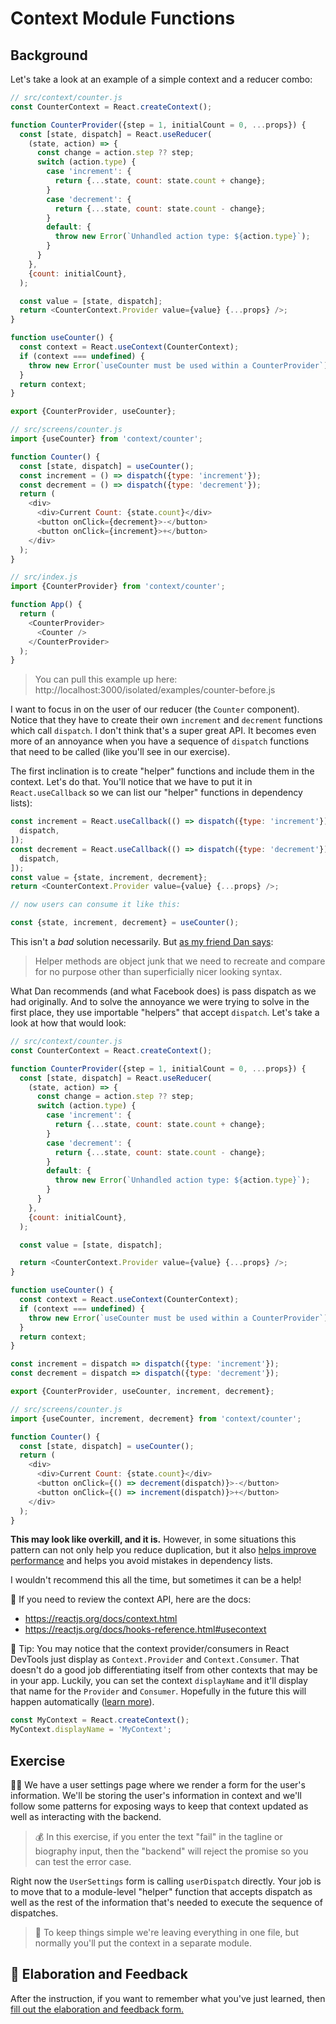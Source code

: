 # Context Module Functions

## Background

Let's take a look at an example of a simple context and a reducer combo:

```javascript
// src/context/counter.js
const CounterContext = React.createContext();

function CounterProvider({step = 1, initialCount = 0, ...props}) {
  const [state, dispatch] = React.useReducer(
    (state, action) => {
      const change = action.step ?? step;
      switch (action.type) {
        case 'increment': {
          return {...state, count: state.count + change};
        }
        case 'decrement': {
          return {...state, count: state.count - change};
        }
        default: {
          throw new Error(`Unhandled action type: ${action.type}`);
        }
      }
    },
    {count: initialCount},
  );

  const value = [state, dispatch];
  return <CounterContext.Provider value={value} {...props} />;
}

function useCounter() {
  const context = React.useContext(CounterContext);
  if (context === undefined) {
    throw new Error(`useCounter must be used within a CounterProvider`);
  }
  return context;
}

export {CounterProvider, useCounter};
```

```javascript
// src/screens/counter.js
import {useCounter} from 'context/counter';

function Counter() {
  const [state, dispatch] = useCounter();
  const increment = () => dispatch({type: 'increment'});
  const decrement = () => dispatch({type: 'decrement'});
  return (
    <div>
      <div>Current Count: {state.count}</div>
      <button onClick={decrement}>-</button>
      <button onClick={increment}>+</button>
    </div>
  );
}
```

```javascript
// src/index.js
import {CounterProvider} from 'context/counter';

function App() {
  return (
    <CounterProvider>
      <Counter />
    </CounterProvider>
  );
}
```

> You can pull this example up here:
> http://localhost:3000/isolated/examples/counter-before.js

I want to focus in on the user of our reducer (the `Counter` component). Notice
that they have to create their own `increment` and `decrement` functions which
call `dispatch`. I don't think that's a super great API. It becomes even more of
an annoyance when you have a sequence of `dispatch` functions that need to be
called (like you'll see in our exercise).

The first inclination is to create "helper" functions and include them in the
context. Let's do that. You'll notice that we have to put it in
`React.useCallback` so we can list our "helper" functions in dependency lists):

```javascript
const increment = React.useCallback(() => dispatch({type: 'increment'}), [
  dispatch,
]);
const decrement = React.useCallback(() => dispatch({type: 'decrement'}), [
  dispatch,
]);
const value = {state, increment, decrement};
return <CounterContext.Provider value={value} {...props} />;

// now users can consume it like this:

const {state, increment, decrement} = useCounter();
```

This isn't a _bad_ solution necessarily. But
[as my friend Dan says](https://twitter.com/dan_abramov/status/1125758606765383680):

> Helper methods are object junk that we need to recreate and compare for no
> purpose other than superficially nicer looking syntax.

What Dan recommends (and what Facebook does) is pass dispatch as we had
originally. And to solve the annoyance we were trying to solve in the first
place, they use importable "helpers" that accept `dispatch`. Let's take a look
at how that would look:

```javascript
// src/context/counter.js
const CounterContext = React.createContext();

function CounterProvider({step = 1, initialCount = 0, ...props}) {
  const [state, dispatch] = React.useReducer(
    (state, action) => {
      const change = action.step ?? step;
      switch (action.type) {
        case 'increment': {
          return {...state, count: state.count + change};
        }
        case 'decrement': {
          return {...state, count: state.count - change};
        }
        default: {
          throw new Error(`Unhandled action type: ${action.type}`);
        }
      }
    },
    {count: initialCount},
  );

  const value = [state, dispatch];

  return <CounterContext.Provider value={value} {...props} />;
}

function useCounter() {
  const context = React.useContext(CounterContext);
  if (context === undefined) {
    throw new Error(`useCounter must be used within a CounterProvider`);
  }
  return context;
}

const increment = dispatch => dispatch({type: 'increment'});
const decrement = dispatch => dispatch({type: 'decrement'});

export {CounterProvider, useCounter, increment, decrement};
```

```javascript
// src/screens/counter.js
import {useCounter, increment, decrement} from 'context/counter';

function Counter() {
  const [state, dispatch] = useCounter();
  return (
    <div>
      <div>Current Count: {state.count}</div>
      <button onClick={() => decrement(dispatch)}>-</button>
      <button onClick={() => increment(dispatch)}>+</button>
    </div>
  );
}
```

**This may look like overkill, and it is.** However, in some situations this
pattern can not only help you reduce duplication, but it also
[helps improve performance](https://twitter.com/dan_abramov/status/1125774170154065920)
and helps you avoid mistakes in dependency lists.

I wouldn't recommend this all the time, but sometimes it can be a help!

📜 If you need to review the context API, here are the docs:

- https://reactjs.org/docs/context.html
- https://reactjs.org/docs/hooks-reference.html#usecontext

🦉 Tip: You may notice that the context provider/consumers in React DevTools
just display as `Context.Provider` and `Context.Consumer`. That doesn't do a
good job differentiating itself from other contexts that may be in your app.
Luckily, you can set the context `displayName` and it'll display that name for
the `Provider` and `Consumer`. Hopefully in the future this will happen
automatically ([learn more](https://github.com/babel/babel/issues/11241)).

```javascript
const MyContext = React.createContext();
MyContext.displayName = 'MyContext';
```

## Exercise

👨‍💼 We have a user settings page where we render a form for the user's
information. We'll be storing the user's information in context and we'll follow
some patterns for exposing ways to keep that context updated as well as
interacting with the backend.

> 💰 In this exercise, if you enter the text "fail" in the tagline or biography
> input, then the "backend" will reject the promise so you can test the error
> case.

Right now the `UserSettings` form is calling `userDispatch` directly. Your job
is to move that to a module-level "helper" function that accepts dispatch as
well as the rest of the information that's needed to execute the sequence of
dispatches.

> 🦉 To keep things simple we're leaving everything in one file, but normally
> you'll put the context in a separate module.

## 🦉 Elaboration and Feedback

<div>
<span>After the instruction, if you want to remember what you've just learned, then </span>
<a rel="noopener noreferrer" target="_blank" href="https://ws.kcd.im/?ws=Advanced%20React%20Patterns%20%F0%9F%A4%AF&e=01%3A%20Context%20Module%20Functions&em=">
  fill out the elaboration and feedback form.
</a>
</div>

